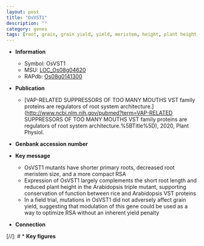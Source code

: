 ```yaml
---
layout: post
title: "OsVST1"
description: ""
category: genes
tags: [root, grain, grain yield, yield, meristem, height, plant height, primary root, root length, root meristem, root meristem size]
---
```


* **Information**  
    + Symbol: OsVST1  
    + MSU: [LOC_Os08g04620](http://rice.uga.edu/cgi-bin/ORF_infopage.cgi?orf=LOC_Os08g04620)  
    + RAPdb: [Os08g0141300](http://rapdb.dna.affrc.go.jp/viewer/gbrowse_details/irgsp1?name=Os08g0141300)  

* **Publication**  
    + [VAP-RELATED SUPPRESSORS OF TOO MANY MOUTHS VST family proteins are regulators of root system architecture.](http://www.ncbi.nlm.nih.gov/pubmed?term=VAP-RELATED SUPPRESSORS OF TOO MANY MOUTHS VST family proteins are regulators of root system architecture.%5BTitle%5D), 2020, Plant Physiol.

* **Genbank accession number**  

* **Key message**  
    + OsVST1 mutants have shorter primary roots, decreased root meristem size, and a more compact RSA
    + Expression of OsVST1 largely complements the short root length and reduced plant height in the Arabidopsis triple mutant, supporting conservation of function between rice and Arabidopsis VST proteins
    + In a field trial, mutations in OsVST1 did not adversely affect grain yield, suggesting that modulation of this gene could be used as a way to optimize RSA without an inherent yield penalty

* **Connection**  

[//]: # * **Key figures**  


